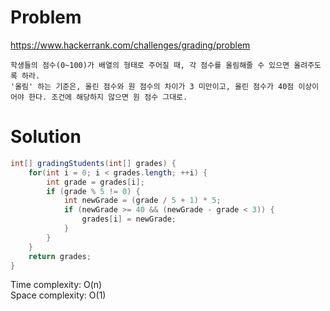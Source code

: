 # Problem
https://www.hackerrank.com/challenges/grading/problem
```
학생들의 점수(0~100)가 배열의 형태로 주어질 때, 각 점수를 올림해줄 수 있으면 올려주도록 하라.
'올림' 하는 기준은, 올린 점수와 원 점수의 차이가 3 미만이고, 올린 점수가 40점 이상이어야 한다. 조건에 해당하지 않으면 원 점수 그대로.
```

# Solution
```java
int[] gradingStudents(int[] grades) {
    for(int i = 0; i < grades.length; ++i) {
        int grade = grades[i];
        if (grade % 5 != 0) {
            int newGrade = (grade / 5 + 1) * 5;
            if (newGrade >= 40 && (newGrade - grade < 3)) {
                grades[i] = newGrade;
            }
        }
    }
    return grades;
}
```
Time complexity: O(n)<br/>
Space complexity: O(1)
